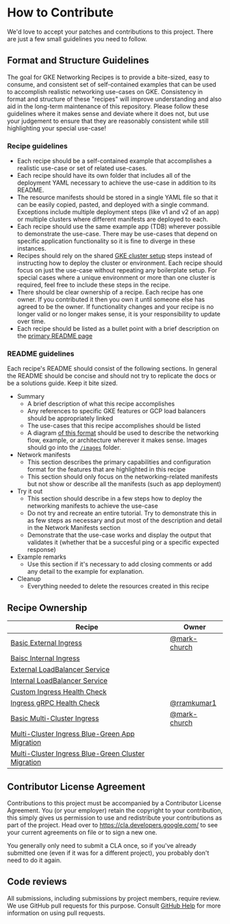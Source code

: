 # How to Contribute

We'd love to accept your patches and contributions to this project. There are just a few small guidelines you need to follow.

## Format and Structure Guidelines

The goal for GKE Networking Recipes is to provide a bite-sized, easy to consume, and consistent set of self-contained examples that can be used to accomplish realistic networking use-cases on GKE. Consistency in format and structure of these "recipes" will improve understanding and also aid in the long-term maintenance of this repository. Please follow these guidelines where it makes sense and deviate where it does not, but use your judgement to ensure that they are reasonably consistent while still highlighting your special use-case!

### Recipe guidelines

- Each recipe should be a self-contained example that accomplishes a realistic use-case or set of related use-cases. 
- Each recipe should have its own folder that includes all of the deployment YAML necessary to achieve the use-case in addition to its README.
- The resource manifests should be stored in a single YAML file so that it can be easily copied, pasted, and deployed with a single command. Exceptions include multiple deployment steps (like v1 and v2 of an app) or multiple clusters where different manifests are deployed to each.
- Each recipe should use the same example app (TDB) wherever possible to demonstrate the use-case. There may be use-cases that depend on specific application functionality so it is fine to diverge in these instances.
- Recipes should rely on the shared [GKE cluster setup](,/cluster-setup.md) steps instead of instructing how to deploy the cluster or environment. Each recipe should focus on just the use-case without repeating any boilerplate setup. For special cases where a unique environment or more than one cluster is required, feel free to include these steps in the recipe.
- There should be clear ownership of a recipe. Each recipe has one owner. If you contributed it then you own it until someone else has agreed to be the owner. If functionality changes and your recipe is no longer valid or no longer makes sense, it is your responsibility to update over time.
- Each recipe should be listed as a bullet point with a brief description on the [primary README page](./README.md)


### README guidelines
Each recipe's README should consist of the following sections. In general the README should be concise and should not try to replicate the docs or be a solutions guide. Keep it bite sized.

- Summary
	- A brief description of what this recipe accomplishes
	- Any references to specific GKE features or GCP load balancers should be appropriately linked
	- The use-cases that this recipe accomplishes should be listed
	- A diagram [of this format](https://docs.google.com/presentation/d/1Wngda7LN4GcMpASvdnG-laLUDOt3hzmPeUuVvMdSXA0/edit?usp=sharing) should be used to describe the networking flow, example, or architecture wherever it makes sense. Images should go into the [`/images`](./images) folder.
- Network manifests
	- This section describes the primary capabilities and configuration format for the features that are highlighted in this recipe
	- This section should only focus on the networking-related manifests but not show or describe all the manifests (such as app deployment)
- Try it out
	- This section should describe in a few steps how to deploy the networking manifests to achieve the use-case
	- Do not try and recreate an entire tutorial. Try to demonstrate this in as few steps as necessary and put most of the description and detail in the Network Manifests section
	- Demonstrate that the use-case works and display the output that validates it (whether that be a succesful ping or a specific expected response)
- Example remarks
  - Use this section if it's necessary to add closing comments or add any detail to the example for explanation.
- Cleanup
  - Everything needed to delete the resources created in this recipe

## Recipe Ownership

| Recipe  | Owner |
| ------------- | ------------- |
| [Basic External Ingress](/external-ingress-basic)  | [@mark-church](https://github.com/mark-church)  |
| [Baisc Internal Ingress](/internal-ingress-basic)  |   |
| [External LoadBalancer Service](/external-lb-service)  |   |
| [Internal LoadBalancer Service](/internal-lb-service)  |   |
| [Custom Ingress Health Check](/ingress-custom-http-health-check)  |   |
| [Ingress gRPC Health Check](/ingress-custom-grpc-health-check)  | [@rramkumar1](https://github.com/rramkumar1)  |
| [Basic Multi-Cluster Ingress](/multi-cluster-external-ingress)  | [@mark-church](https://github.com/mark-church)  |
| [Multi-Cluster Ingress Blue-Green App Migration](/multi-cluster-blue-green-app)  |   |
| [Multi-Cluster Ingress Blue-Green Cluster Migration](/multi-cluster-blue-green-cluster)  |   |



## Contributor License Agreement

Contributions to this project must be accompanied by a Contributor License
Agreement. You (or your employer) retain the copyright to your contribution,
this simply gives us permission to use and redistribute your contributions as
part of the project. Head over to <https://cla.developers.google.com/> to see
your current agreements on file or to sign a new one.

You generally only need to submit a CLA once, so if you've already submitted one
(even if it was for a different project), you probably don't need to do it
again.

## Code reviews

All submissions, including submissions by project members, require review. We
use GitHub pull requests for this purpose. Consult
[GitHub Help](https://help.github.com/articles/about-pull-requests/) for more
information on using pull requests.